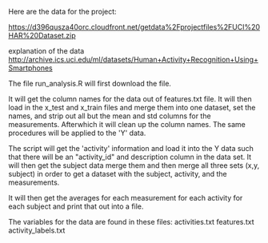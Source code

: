 

Here are the data for the project:

https://d396qusza40orc.cloudfront.net/getdata%2Fprojectfiles%2FUCI%20HAR%20Dataset.zip

explanation of the data http://archive.ics.uci.edu/ml/datasets/Human+Activity+Recognition+Using+Smartphones

The file run_analysis.R will first download the file.

It will get the column names for the data out of features.txt file. It will then load in the x_test and x_train files and merge them into one dataset, set the names, and strip out all but the mean and std columns for the measurements. Afterwhich it will clean up the column names. The same procedures will be applied to the 'Y' data.

The script will get the 'activity' information and load it into the Y data such that there will be an "activity_id" and description column in the data set. It will then get the subject data merge them and then merge all three sets (x,y, subject) in order to get a dataset with the subject, activity, and the measurements.

It will then get the averages for each measurement for each activity for each subject and print that out into a file.

The variables for the data are found in these files:
activities.txt
features.txt
activity_labels.txt
